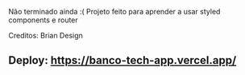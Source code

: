 Não terminado ainda :(
Projeto feito para aprender a usar styled components e router

Creditos: Brian Design

## Deploy:  https://banco-tech-app.vercel.app/
